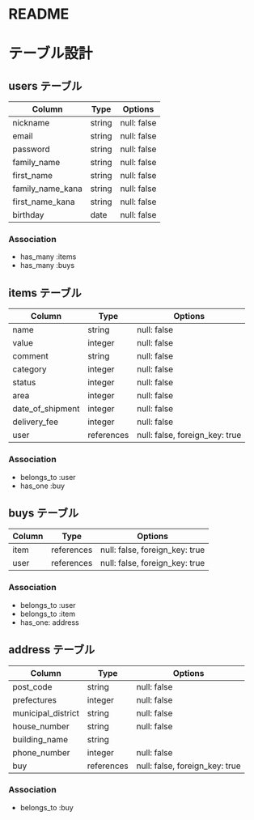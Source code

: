 # README

# テーブル設計

## users テーブル

| Column           | Type    | Options     |
| ---------------- | ------- | ----------- |
| nickname         | string  | null: false |
| email            | string  | null: false |
| password         | string  | null: false |
| family_name      | string  | null: false |
| first_name       | string  | null: false |
| family_name_kana | string  | null: false |
| first_name_kana  | string  | null: false |
| birthday         | date    | null: false |

### Association

- has_many :items
- has_many :buys

## items テーブル

| Column             | Type       | Options                        |
| ------------------ | ---------- | ------------------------------ |
| name               | string     | null: false                    |
| value              | integer    | null: false                    |
| comment            | string     | null: false                    |
| category           | integer    | null: false                    |
| status             | integer    | null: false                    |
| area               | integer    | null: false                    |
| date_of_shipment   | integer    | null: false                    |
| delivery_fee       | integer    | null: false                    |
| user               | references | null: false, foreign_key: true |

### Association

- belongs_to :user
- has_one :buy

## buys テーブル

| Column | Type       | Options                        |
| ------ | ---------- | ------------------------------ |
| item   | references | null: false, foreign_key: true |
| user   | references | null: false, foreign_key: true |

### Association

- belongs_to :user
- belongs_to :item
- has_one: address

## address テーブル

| Column             | Type       | Options                        |
| ------------------ | ---------- | ------------------------------ |
| post_code          | string     | null: false                    |
| prefectures        | integer    | null: false                    |
| municipal_district | string     | null: false                    |
| house_number       | string     | null: false                    |
| building_name      | string     |                                |
| phone_number       | integer    | null: false                    |
| buy                | references | null: false, foreign_key: true |

### Association

- belongs_to :buy
